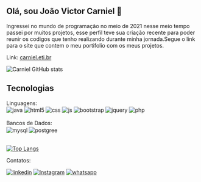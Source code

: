 ## Olá, sou João Victor Carniel 👋

Ingressei no mundo de programação no meio de 2021 nesse meio tempo passei por muitos projetos, esse perfil teve sua criação recente para poder reunir os codigos que tenho realizando durante minha jornada.Segue o link para o site que contem o meu portifolio com os meus projetos.

Link: [carniel.eti.br](https://carniel.eti.br/)

![Carniel GitHub stats](https://github-readme-stats.vercel.app/api?username=carnielJoao&show_icons=true&theme=gruvbox)

## Tecnologias

<div style="display: inline_block">
  Linguagens:<br>
  <img align="center" alt="java" src="https://img.shields.io/badge/Java-ED8B00?style=for-the-badge&logo=openjdk&logoColor=white" />
  <img align="center" alt="html5" src="https://img.shields.io/badge/HTML5-E34F26?style=for-the-badge&logo=html5&logoColor=white" />
  <img align="center" alt="css" src="https://img.shields.io/badge/CSS3-1572B6?style=for-the-badge&logo=css3&logoColor=white" />
  <img align="center" alt="js" src="https://img.shields.io/badge/JavaScript-F7DF1E?style=for-the-badge&logo=javascript&logoColor=black" />
  <img align="center" alt="bootstrap" src="https://img.shields.io/badge/Bootstrap-563D7C?style=for-the-badge&logo=bootstrap&logoColor=white" />
  <img align="center" alt="jquery" src="https://img.shields.io/badge/jQuery-0769AD?style=for-the-badge&logo=jquery&logoColor=white" />
  <img align="center" alt="php" src="https://img.shields.io/badge/PHP-777BB4?style=for-the-badge&logo=php&logoColor=white" />
  <br><br>
  Bancos de Dados:<br>
  <img align="center" alt="mysql" src="https://img.shields.io/badge/MySQL-005C84?style=for-the-badge&logo=mysql&logoColor=white" />
  <img align="center" alt="postgree" src="https://img.shields.io/badge/PostgreSQL-316192?style=for-the-badge&logo=postgresql&logoColor=white" />
</div><br/>

[![Top Langs](https://github-readme-stats.vercel.app/api/top-langs/?username=carnielJoao&layout=donut)](https://github.com/carnielJoao/github-readme-stats)

Contatos:<br>

[![linkedin](https://img.shields.io/badge/LinkedIn-0077B5?style=for-the-badge&logo=linkedin&logoColor=white)](https://www.linkedin.com/in/carnieljoao)
[![Instagram](https://img.shields.io/badge/Instagram-E4405F?style=for-the-badge&logo=instagram&logoColor=white)]()
[![whatsapp](https://img.shields.io/badge/WhatsApp-25D366?style=for-the-badge&logo=whatsapp&logoColor=white)](https://wa.me/+5548991439220?text=Oi!.)


